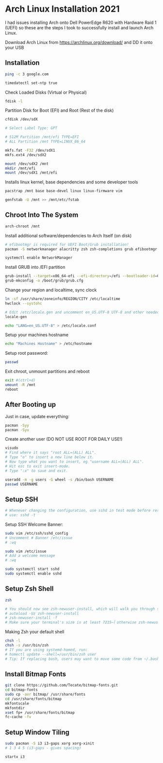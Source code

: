 # Arch Linux Installation 2021

I had issues installing Arch onto Dell PowerEdge R620 with Hardware Raid 1 (UEFI) so these are the steps I took to successfully install and launch Arch Linux.

Download Arch Linux from https://archlinux.org/download/ and DD it onto your USB

## Installation
```bash
ping -c 3 google.com
```

```bash
timedatectl set-ntp true
```

Check Loaded Disks (Virtual or Physical)
```bash
fdisk -l
```

Partition Disk for Boot (EFI) and Root (Rest of the disk)
```bash
cfdisk /dev/sdX

# Select Label Type: GPT

# 512M Partition /mnt/efi TYPE=EFI
# ALL Partition /mnt TYPE=LINUX_86_64
```

```bash
mkfs.fat -F32 /dev/sdX1
mkfs.ext4 /dev/sdX2
```
```bash
mount /dev/sdX2 /mnt
mkdir /mnt/efi
mount /dev/sdX1 /mnt/efi
```

Installs linux kernel, base dependencies and some developer tools
```bash
pacstrap /mnt base base-devel linux linux-firmware vim
```

```bash
genfstab -U /mnt >> /mnt/etc/fstab
```

##  Chroot Into The System
```bash
arch-chroot /mnt
```

Install additional software/dependencies to Arch Itself (on disk)
```bash
# efibootmgr is required for UEFI Boot/Grub installation!
pacman -S networkmanager alacritty zsh zsh-completions grub efibootmgr vi wget neofetch htop openssh sysstat
```

```bash
systemctl enable NetworkManager
```

Install GRUB into /EFI partition
```bash
grub-install --target=x86_64-efi --efi-directory=/efi --bootloader-id=GRUB
grub-mkconfig -o /boot/grub/grub.cfg
```

Change your region and localtime, sync clock
```bash
ln -sf /usr/share/zoneinfo/REGION/CITY /etc/localtime
hwclock --systohc
```

```bash
# Edit /etc/locale.gen and uncomment en_US.UTF-8 UTF-8 and other needed locales. Generate the locales by running:
locale-gen

echo "LANG=en_US.UTF-8" > /etc/locale.conf
```

Setup your machines hostname
```bash
echo "Machines Hostname" > /etc/hostname
```

Setup root password:
```bash
passwd
```

Exit chroot, unmount partitions and reboot
```bash
exit #(ctrl+d)
umount -R /mnt
reboot
```

## After Booting up

Just in case, update everything:
```bash
pacman -Syy
pacman -Syu
```

Create another user (DO NOT USE ROOT FOR DAILY USE!)
```bash
visudo
# Find where it says "root ALL=(ALL) ALL".
# Type "o" to insert a new line below it.
# Now type what you want to insert, eg "username ALL=(ALL) ALL".
# Hit esc to exit insert-mode.
# Type ":x" to save and exit.
```
```bash
useradd -m -g users -G wheel -s /bin/bash USERNAME
passwd USERNAME
```

## Setup SSH

```bash
# Whenever changing the configuration, use sshd in test mode before restarting the service to ensure it will be able to start cleanly. Valid configurations produce no output.
# use: sshd -t
```
Setup SSH Welcome Banner:
```bash
sudo vim /etc/ssh/sshd_config
# Uncomment # Banner /etc/issue
# :wq
```
```bash
sudo vim /etc/issue
# Add a welcome message
# :wq
```
```bash
sudo systemctl start sshd
sudo systemctl enable sshd
```

## Setup Zsh Shell

```bash
zsh
```

```bash
# You should now see zsh-newuser-install, which will walk you through some basic configuration. If you want to skip this, press q. If you did not see it, you can invoke it manually with:
# autoload -Uz zsh-newuser-install
# zsh-newuser-install -f
# Make sure your terminal's size is at least 72أ—15 otherwise zsh-newuser-install will not run.
```

Making Zsh your default shell
```bash
chsh -l
chsh -s /usr/bin/zsh
# If you are using systemd-homed, run:
# homectl update --shell=/usr/bin/zsh user
# Tip: If replacing bash, users may want to move some code from ~/.bashrc to ~/.zshrc (e.g. the prompt and the aliases) and from ~/.bash_profile to ~/.zprofile (e.g. the code that starts the X Window System).
```

## Install Bitmap Fonts

```bash
git clone https://github.com/Tecate/bitmap-fonts.git
cd bitmap-fonts
sudo cp -avr bitmap/ /usr/share/fonts
cd /usr/share/fonts/bitmap
mkfontscale
mkfontdir
xset fp+ /usr/share/fonts/bitmap
fc-cache -fv
```

## Setup Window Tiling
```bash
sudo pacman -S i3 i3-gaps xorg xorg-xinit
# 1 3 4 5 (i3-gaps - gives spacing)

startx i3
```
